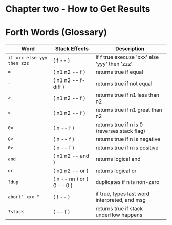 # Chapter two - How to Get Results

# Forth Words (Glossary)

| Word                       | Stack Effects             | Description                                   |
|----------------------------| --------------------------| --------------------------------------------- |
| `if xxx else yyy then zzz` | ( f -- )                  | if f true execuse 'xxx' else 'yyy' then 'zzz' |
| `=`                        | ( n1 n2 -- f )            | returns true if equal                         |
| `-`                        | ( n1 n2 -- f-diff )       | returns true if not equal                     |
| `<`                        | ( n1 n2 -- f )            | returns true if n1 less than n2               |
| `>`                        | ( n1 n2 -- f )            | returns true if n1 great than n2              |
| `0=`                       | ( n -- f )                | returns true if n is 0 (reverses stack flag)  |
| `0<`                       | ( n -- f )                | returns true if n is negative                 |
| `0>`                       | ( n -- f )                | returns true if n is positive                 |
| `and`                      | ( n1 n2 -- and )          | returns logical and                           |
| `or`                       | ( n1 n2 -- or )           | returns logical or                            |
| `?dup`                     | ( n -- nn ) or ( 0 -- 0 ) | duplicates if n is non-zero                   |
| `abort" xxx "`             | ( f -- )                  | if true, types last word interpreted, and msg |
| `?stack`                   | ( -- f )                  |  returns true if stack underflow happens      |
